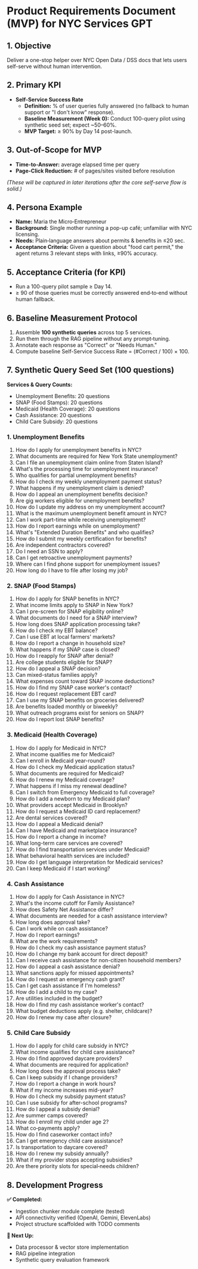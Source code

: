 # Product Requirements Document (MVP) for NYC Services GPT

## 1. Objective

Deliver a one-stop helper over NYC Open Data / DSS docs that lets users self-serve without human intervention.

## 2. Primary KPI

- **Self-Service Success Rate**
    - **Definition:** % of user queries fully answered (no fallback to human support or "I don't know" response).
    - **Baseline Measurement (Week 0):** Conduct 100-query pilot using synthetic seed set; expect ~50–60%.
    - **MVP Target:** ≥ 90% by Day 14 post-launch.

## 3. Out-of-Scope for MVP

- **Time-to-Answer:** average elapsed time per query
- **Page-Click Reduction:** # of pages/sites visited before resolution

*(These will be captured in later iterations after the core self-serve flow is solid.)*

## 4. Persona Example

- **Name:** Maria the Micro‑Entrepreneur
- **Background:** Single mother running a pop-up café; unfamiliar with NYC licensing.
- **Needs:** Plain‑language answers about permits & benefits in ≤20 sec.
- **Acceptance Criteria:** Given a question about "food cart permit," the agent returns 3 relevant steps with links, ≥90% accuracy.

## 5. Acceptance Criteria (for KPI)

- Run a 100-query pilot sample ≥ Day 14.
- ≥ 90 of those queries must be correctly answered end‑to‑end without human fallback.

## 6. Baseline Measurement Protocol

1. Assemble **100 synthetic queries** across top 5 services.
2. Run them through the RAG pipeline without any prompt‑tuning.
3. Annotate each response as "Correct" or "Needs Human."
4. Compute baseline Self-Service Success Rate = (#Correct / 100) × 100.

## 7. Synthetic Query Seed Set (100 questions)

**Services & Query Counts:**

- Unemployment Benefits: 20 questions
- SNAP (Food Stamps): 20 questions
- Medicaid (Health Coverage): 20 questions
- Cash Assistance: 20 questions
- Child Care Subsidy: 20 questions

### 1. Unemployment Benefits

1. How do I apply for unemployment benefits in NYC?
2. What documents are required for New York State unemployment?
3. Can I file an unemployment claim online from Staten Island?
4. What's the processing time for unemployment insurance?
5. Who qualifies for partial unemployment benefits?
6. How do I check my weekly unemployment payment status?
7. What happens if my unemployment claim is denied?
8. How do I appeal an unemployment benefits decision?
9. Are gig workers eligible for unemployment benefits?
10. How do I update my address on my unemployment account?
11. What is the maximum unemployment benefit amount in NYC?
12. Can I work part-time while receiving unemployment?
13. How do I report earnings while on unemployment?
14. What's "Extended Duration Benefits" and who qualifies?
15. How do I submit my weekly certification for benefits?
16. Are independent contractors covered?
17. Do I need an SSN to apply?
18. Can I get retroactive unemployment payments?
19. Where can I find phone support for unemployment issues?
20. How long do I have to file after losing my job?

### 2. SNAP (Food Stamps)

1. How do I apply for SNAP benefits in NYC?
2. What income limits apply to SNAP in New York?
3. Can I pre-screen for SNAP eligibility online?
4. What documents do I need for a SNAP interview?
5. How long does SNAP application processing take?
6. How do I check my EBT balance?
7. Can I use EBT at local farmers' markets?
8. How do I report a change in household size?
9. What happens if my SNAP case is closed?
10. How do I reapply for SNAP after denial?
11. Are college students eligible for SNAP?
12. How do I appeal a SNAP decision?
13. Can mixed-status families apply?
14. What expenses count toward SNAP income deductions?
15. How do I find my SNAP case worker's contact?
16. How do I request replacement EBT card?
17. Can I use my SNAP benefits on groceries delivered?
18. Are benefits loaded monthly or biweekly?
19. What outreach programs exist for seniors on SNAP?
20. How do I report lost SNAP benefits?

### 3. Medicaid (Health Coverage)

1. How do I apply for Medicaid in NYC?
2. What income qualifies me for Medicaid?
3. Can I enroll in Medicaid year-round?
4. How do I check my Medicaid application status?
5. What documents are required for Medicaid?
6. How do I renew my Medicaid coverage?
7. What happens if I miss my renewal deadline?
8. Can I switch from Emergency Medicaid to full coverage?
9. How do I add a newborn to my Medicaid plan?
10. What providers accept Medicaid in Brooklyn?
11. How do I request a Medicaid ID card replacement?
12. Are dental services covered?
13. How do I appeal a Medicaid denial?
14. Can I have Medicaid and marketplace insurance?
15. How do I report a change in income?
16. What long-term care services are covered?
17. How do I find transportation services under Medicaid?
18. What behavioral health services are included?
19. How do I get language interpretation for Medicaid services?
20. Can I keep Medicaid if I start working?

### 4. Cash Assistance

1. How do I apply for Cash Assistance in NYC?
2. What's the income cutoff for Family Assistance?
3. How does Safety Net Assistance differ?
4. What documents are needed for a cash assistance interview?
5. How long does approval take?
6. Can I work while on cash assistance?
7. How do I report earnings?
8. What are the work requirements?
9. How do I check my cash assistance payment status?
10. How do I change my bank account for direct deposit?
11. Can I receive cash assistance for non-citizen household members?
12. How do I appeal a cash assistance denial?
13. What sanctions apply for missed appointments?
14. How do I request an emergency cash grant?
15. Can I get cash assistance if I'm homeless?
16. How do I add a child to my case?
17. Are utilities included in the budget?
18. How do I find my cash assistance worker's contact?
19. What budget deductions apply (e.g. shelter, childcare)?
20. How do I renew my case after closure?

### 5. Child Care Subsidy

1. How do I apply for child care subsidy in NYC?
2. What income qualifies for child care assistance?
3. How do I find approved daycare providers?
4. What documents are required for application?
5. How long does the approval process take?
6. Can I keep subsidy if I change providers?
7. How do I report a change in work hours?
8. What if my income increases mid-year?
9. How do I check my subsidy payment status?
10. Can I use subsidy for after-school programs?
11. How do I appeal a subsidy denial?
12. Are summer camps covered?
13. How do I enroll my child under age 2?
14. What co‑payments apply?
15. How do I find caseworker contact info?
16. Can I get emergency child care assistance?
17. Is transportation to daycare covered?
18. How do I renew my subsidy annually?
19. What if my provider stops accepting subsidies?
20. Are there priority slots for special‑needs children?

## 8. Development Progress

**✅ Completed:**
- Ingestion chunker module complete (tested)
- API connectivity verified (OpenAI, Gemini, ElevenLabs)
- Project structure scaffolded with TODO comments

**🔄 Next Up:**
- Data processor & vector store implementation
- RAG pipeline integration
- Synthetic query evaluation framework 